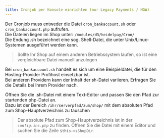 ```yaml
---
title: Cronjob per Konsole einrichten (nur Legacy Payments / NGW)
---
```

Der Cronjob muss entweder die Datei `cron_bankaccount.sh` oder `cron_bankaccount.php` aufrufen.<br>
Die Dateien liegen im Shop unter: `/modules/d3/heidelpay/Cron/` <br>
Die Endung .sh bezeichnet eine sog. Shell-Datei, die unter Unix/Linux-Systemen ausgeführt werden kann.
> Sollte Ihr Shop auf einem anderen Betriebssystem laufen, so ist eine vergleichbare Datei manuell anzulegen

Bei `cron_bankaccount.sh` handelt es sich um eine Beispieldatei, die für den Hosting-Provider Profihost einsetzbar ist.<br>
Bei anderen Providern kann der Inhalt der sh-Datei variieren. Erfragen Sie die Details bei Ihrem Provider nach.

Öffnen Sie die .sh-Datei mit einem Text-Editor und passen Sie den Pfad zur startenden php-Datei an.<br>
Dazu ist der Bereich `/ihr/serverpfad/zum/shop/` mit dem absoluten Pfad zum Shop-Hauptverzeichnis zu tauschen

> Der absolute Pfad zum Shop-Hauptverzeichnis ist in der _`config.inc.php`_ zu finden.
> Öffnen Sie die Datei mit einem Editor und suchen Sie die Zeile `$this->sShopDir`.
